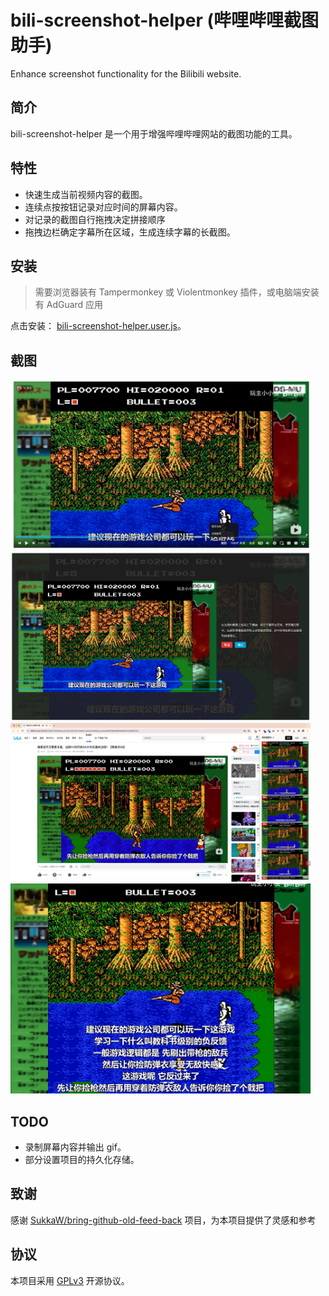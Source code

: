 # bili-screenshot-helper (哔哩哔哩截图助手)

Enhance screenshot functionality for the Bilibili website.

## 简介

bili-screenshot-helper 是一个用于增强哔哩哔哩网站的截图功能的工具。

## 特性

- 快速生成当前视频内容的截图。
- 连续点按按钮记录对应时间的屏幕内容。
- 对记录的截图自行拖拽决定拼接顺序
- 拖拽边栏确定字幕所在区域，生成连续字幕的长截图。

## 安装

> 需要浏览器装有 Tampermonkey 或 Violentmonkey 插件，或电脑端安装有 AdGuard 应用

点击安装： [bili-screenshot-helper.user.js](https://unpkg.com/bili-screenshot-helper/dist/bili-screenshot-helper.user.js)。

## 截图

<img src="images/Xnip2024-01-07_17-39-16.jpg" alt="操作面板" width="480"/>
<img src="images/Xnip2024-01-07_17-39-32.jpg" alt="字幕选择" width="480"/>
<img src="images/Xnip2024-01-07_17-40-14.jpg" alt="截图收集" width="480"/>
<img src="images/result.png" alt="拼接结果" width="480"/>

## TODO

- 录制屏幕内容并输出 gif。
- 部分设置项目的持久化存储。

## 致谢

感谢 [SukkaW/bring-github-old-feed-back](https://github.com/SukkaW/bring-github-old-feed-back) 项目，为本项目提供了灵感和参考

## 协议

本项目采用 [GPLv3](https://www.gnu.org/licenses/gpl-3.0.html) 开源协议。

